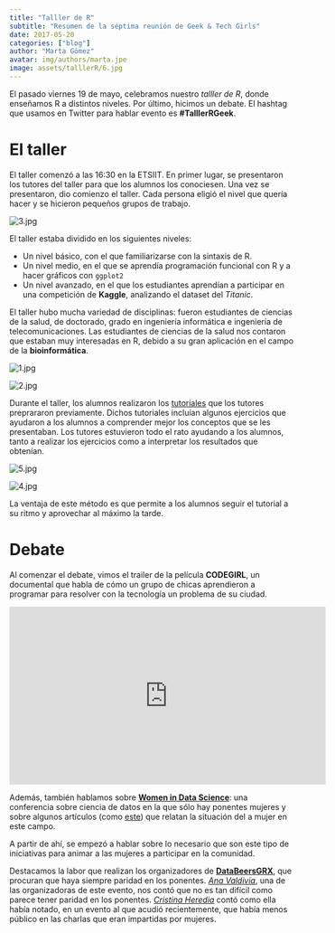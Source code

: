 ```yaml
---
title: "Talller de R"
subtitle: "Resumen de la séptima reunión de Geek & Tech Girls"
date: 2017-05-20
categories: ["blog"]
author: "Marta Gómez"
avatar: img/authors/marta.jpe
image: assets/talllerR/6.jpg
---
```


El pasado viernes 19 de mayo, celebramos nuestro _talller de R_, donde enseñamos R a distintos niveles. Por último, hicimos un debate. El hashtag que usamos en Twitter para hablar evento es __#TalllerRGeek__.

# El taller

El taller comenzó a las 16:30 en la ETSIIT. En primer lugar, se presentaron los tutores del taller para que los alumnos los conociesen. Una vez se presentaron, dio comienzo el taller. Cada persona eligió el nivel que quería hacer y se hicieron pequeños grupos de trabajo. 

![3.jpg](assets/talllerR/3.jpg)

El taller estaba dividido en los siguientes niveles:

* Un nivel básico, con el que familiarizarse con la sintaxis de R.
* Un nivel medio, en el que se aprendía programación funcional con R y a hacer gráficos con `ggplot2`
* Un nivel avanzado, en el que los estudiantes aprendían a participar en una competición de __Kaggle__, analizando el dataset del _Titanic_.

El taller hubo mucha variedad de disciplinas: fueron estudiantes de ciencias de la salud, de doctorado, grado en ingeniería informática e ingeniería de telecomunicaciones. Las estudiantes de ciencias de la salud nos contaron que estaban muy interesadas en R, debido a su gran aplicación en el campo de la __bioinformática__. 

![1.jpg](assets/talllerR/1.jpg)

![2.jpg](assets/talllerR/2.jpg)

Durante el taller, los alumnos realizaron los [tutoriales](https://github.com/geekandtechgirls/Taller_de_R) que los tutores preprararon previamente. Dichos tutoriales incluían algunos ejercicios que ayudaron a los alumnos a comprender mejor los conceptos que se les presentaban. Los tutores estuvieron todo el rato ayudando a los alumnos, tanto a realizar los ejercicios como a interpretar los resultados que obtenían.

![5.jpg](assets/talllerR/5.jpg)

![4.jpg](assets/talllerR/4.jpg)

La ventaja de este método es que permite a los alumnos seguir el tutorial a su ritmo y aprovechar al máximo la tarde.

# Debate

Al comenzar el debate, vimos el trailer de la película __CODEGIRL__, un documental que habla de cómo un grupo de chicas aprendieron a programar para resolver con la tecnología un problema de su ciudad. 

<iframe width="560" height="315" src="https://www.youtube.com/embed/cRb5iel-3Ck" frameborder="0" allowfullscreen></iframe>

Además, también hablamos sobre [__Women in Data Science__](http://www.widsconference.org/): una conferencia sobre ciencia de datos en la que sólo hay ponentes mujeres y sobre algunos artículos (como [este](https://www.wired.com/2014/10/women-data-science-invisible-can-change)) que relatan la situación del a mujer en este campo.

A partir de ahí, se empezó a hablar sobre lo necesario que son este tipo de iniciativas para animar a las mujeres a participar en la comunidad. 

Destacamos la labor que realizan los organizadores de [__DataBeersGRX__](https://twitter.com/DataBeersGRX), que procuran que haya siempre paridad en los ponentes. [_Ana Valdivia_](https://twitter.com/ana_valdi), una de las organizadoras de este evento, nos contó que no es tan difícil como parece tener paridad en los ponentes. [_Cristina Heredia_](https://twitter.com/_musicalnote) contó como ella había notado, en un evento al que acudió recientemente, que había menos público en las charlas que eran impartidas por mujeres.

